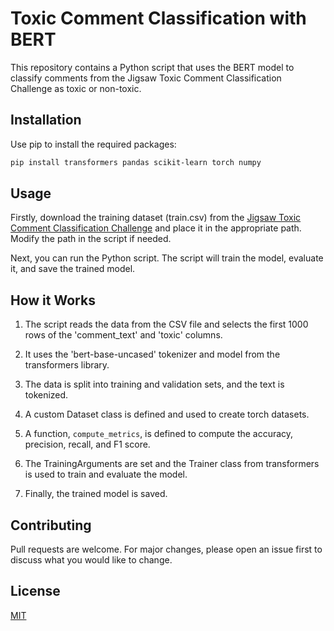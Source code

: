 # Toxic Comment Classification with BERT

This repository contains a Python script that uses the BERT model to classify comments from the Jigsaw Toxic Comment Classification Challenge as toxic or non-toxic.

## Installation

Use pip to install the required packages:

```bash
pip install transformers pandas scikit-learn torch numpy
```

## Usage

Firstly, download the training dataset (train.csv) from the [Jigsaw Toxic Comment Classification Challenge](https://www.kaggle.com/c/jigsaw-toxic-comment-classification-challenge/data) and place it in the appropriate path. Modify the path in the script if needed.

Next, you can run the Python script. The script will train the model, evaluate it, and save the trained model.

## How it Works

1. The script reads the data from the CSV file and selects the first 1000 rows of the 'comment_text' and 'toxic' columns.

2. It uses the 'bert-base-uncased' tokenizer and model from the transformers library.

3. The data is split into training and validation sets, and the text is tokenized.

4. A custom Dataset class is defined and used to create torch datasets.

5. A function, `compute_metrics`, is defined to compute the accuracy, precision, recall, and F1 score.

6. The TrainingArguments are set and the Trainer class from transformers is used to train and evaluate the model.

7. Finally, the trained model is saved.

## Contributing

Pull requests are welcome. For major changes, please open an issue first to discuss what you would like to change.

## License

[MIT](https://choosealicense.com/licenses/mit/)
